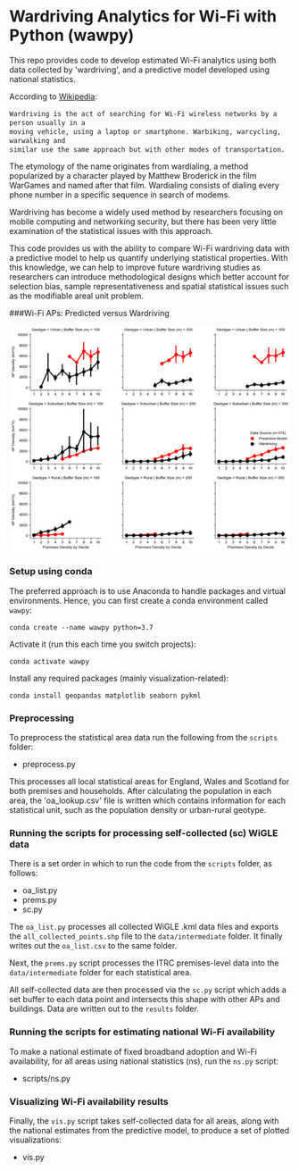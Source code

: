 # Wardriving Analytics for Wi-Fi with Python (wawpy)

This repo provides code to develop estimated Wi-Fi analytics using both data collected by
'wardriving', and a predictive model developed using national statistics.

According to [Wikipedia](https://en.wikipedia.org/wiki/Wardriving):

    Wardriving is the act of searching for Wi-Fi wireless networks by a person usually in a
    moving vehicle, using a laptop or smartphone. Warbiking, warcycling, warwalking and
    similar use the same approach but with other modes of transportation.

The etymology of the name originates from wardialing, a method popularized by a character
played by Matthew Broderick in the film WarGames and named after that film. Wardialing
consists of dialing every phone number in a specific sequence in search of modems.

Wardriving has become a widely used method by researchers focusing on mobile computing and
networking security, but there has been very little examination of the statistical issues
with this approach.

This code provides us with the ability to compare Wi-Fi wardriving data with a predictive
model to help us quantify underlying statistical properties. With this knowledge, we can help
to improve future wardriving studies as researchers can introduce methodological designs which
better account for selection bias, sample representativeness and spatial statistical issues
such as the modifiable areal unit problem.


###Wi-Fi APs: Predicted versus Wardriving
<p align="center">
  <img src="/figures/ap_density.png" />
</p>


### Setup using conda
The preferred approach is to use Anaconda to handle packages and virtual environments. Hence,
you can first create a conda environment called `wawpy`:

    conda create --name wawpy python=3.7

Activate it (run this each time you switch projects):

    conda activate wawpy

Install any required packages (mainly visualization-related):

    conda install geopandas matplotlib seaborn pykml


### Preprocessing
To preprocess the statistical area data run the following from the `scripts` folder:

- preprocess.py

This processes all local statistical areas for England, Wales and Scotland for both premises
and households. After calculating the population in each area, the 'oa_lookup.csv' file is
written which contains information for each statistical unit, such as the population density
or urban-rural geotype.


### Running the scripts for processing self-collected (sc) WiGLE data
There is a set order in which to run the code from the `scripts` folder, as follows:

- oa_list.py
- prems.py
- sc.py

The `oa_list.py` processes all collected WiGLE .kml data files and exports the
`all_collected_points.shp` file to the `data/intermediate` folder. It finally writes
out the `oa_list.csv` to the same folder.

Next, the `prems.py` script processes the ITRC premises-level data into the
`data/intermediate` folder for each statistical area.

All self-collected data are then processed via the `sc.py` script which adds a set buffer to
each data point and intersects this shape with other APs and buildings. Data are written out
to the `results` folder.


### Running the scripts for estimating national Wi-Fi availability

To make a national estimate of fixed broadband adoption and Wi-Fi availability, for all areas
using national statistics (ns), run the `ns.py` script:

- scripts/ns.py


### Visualizing Wi-Fi availability results

Finally, the `vis.py` script takes self-collected data for all areas, along with the
national estimates from the predictive model, to produce a set of plotted visualizations:

- vis.py
